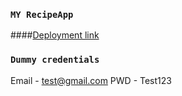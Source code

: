 ### `MY RecipeApp`

####[Deployment link](https://nimble-sfogliatella-cd2023.netlify.app)

### `Dummy credentials`

Email - test@gmail.com
PWD - Test123



